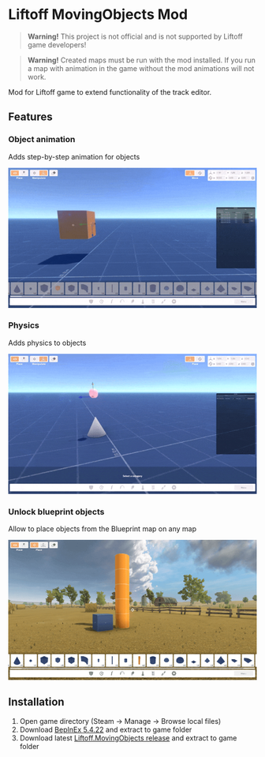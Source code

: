 # Liftoff MovingObjects Mod

> **Warning!** This project is not official and is not supported by Liftoff game developers!

> **Warning!** Created maps must be run with the mod installed. If you run a map with animation in the game without the mod animations will not work.

Mod for Liftoff game to extend functionality of the track editor.

## Features


### Object animation
Adds step-by-step animation for objects

![Animation demo](images/animation.gif)

### Physics

Adds physics to objects

![Physics demo](images/physics.gif)

### Unlock blueprint objects

Allow to place objects from the Blueprint map on any map

![Blueprint objects demo](images/blueprint.png)


## Installation

 1. Open game directory (Steam -> Manage -> Browse local files)
 2. Download [BepInEx 5.4.22](https://github.com/BepInEx/BepInEx/releases/download/v5.4.22/BepInEx_x64_5.4.22.0.zip) and extract to game folder
 3. Download latest [Liftoff.MovingObjects release](https://github.com/ps-hek/Liftoff.MovingObjects/releases/latest) and extract to game folder
